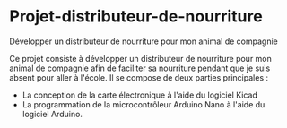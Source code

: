 # Projet-distributeur-de-nourriture
Développer un distributeur de nourriture pour mon animal de compagnie

Ce projet consiste à développer un distributeur de nourriture pour mon animal de compagnie afin de faciliter sa nourriture pendant que je suis absent pour aller à l'école. 
Il se compose de deux parties principales : 
  - La conception de la carte électronique à l'aide du logiciel Kicad
  - La programmation de la microcontrôleur Arduino Nano à l'aide du logiciel Arduino.
